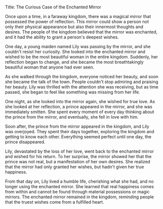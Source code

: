 Title: The Curious Case of the Enchanted Mirror

Once upon a time, in a faraway kingdom, there was a magical mirror that possessed the power of reflection. This mirror could show a person not only their physical appearance but also their innermost thoughts and desires. The people of the kingdom believed that the mirror was enchanted, and it had the ability to grant a person's deepest wishes.

One day, a young maiden named Lily was passing by the mirror, and she couldn't resist her curiosity. She looked into the enchanted mirror and wished to be the most beautiful woman in the entire kingdom. Suddenly, her reflection began to change, and she became the most breathtakingly beautiful woman that anyone had ever seen.

As she walked through the kingdom, everyone noticed her beauty, and soon she became the talk of the town. People couldn't stop admiring and praising her beauty. Lily was thrilled with the attention she was receiving, but as time passed, she began to feel like something was missing from her life.

One night, as she looked into the mirror again, she wished for true love. As she looked at her reflection, a prince appeared in the mirror, and she was immediately smitten. She spent every moment of every day thinking about the prince from the mirror, and eventually, she fell in love with him.

Soon after, the prince from the mirror appeared in the kingdom, and Lily was overjoyed. They spent their days together, exploring the kingdom and getting to know each other. Everything seemed perfect until one day, the prince disappeared.

Lily, devastated by the loss of her love, went back to the enchanted mirror and wished for his return. To her surprise, the mirror showed her that the prince was not real, but a manifestation of her own desires. She realized that the mirror had only granted her wishes, but hadn't given her true happiness.

From that day on, Lily lived a humble life, cherishing what she had, and no longer using the enchanted mirror. She learned that real happiness comes from within and cannot be found through material possessions or magic mirrors. The enchanted mirror remained in the kingdom, reminding people that the truest wishes come from a fulfilled heart.